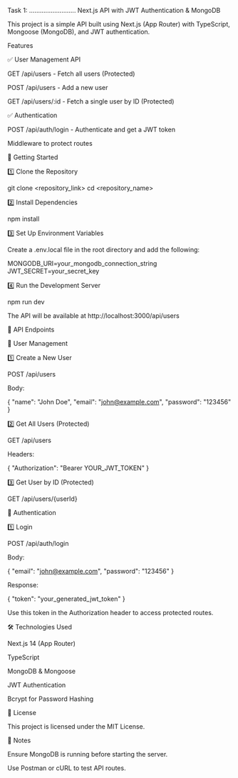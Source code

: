 Task 1:
..........................
Next.js API with JWT Authentication & MongoDB

This project is a simple API built using Next.js (App Router) with TypeScript, Mongoose (MongoDB), and JWT authentication.

Features

✅ User Management API

GET /api/users - Fetch all users (Protected)

POST /api/users - Add a new user

GET /api/users/:id - Fetch a single user by ID (Protected)

✅ Authentication

POST /api/auth/login - Authenticate and get a JWT token

Middleware to protect routes

🚀 Getting Started

1️⃣ Clone the Repository

git clone <repository_link>
cd <repository_name>

2️⃣ Install Dependencies

npm install

3️⃣ Set Up Environment Variables

Create a .env.local file in the root directory and add the following:

MONGODB_URI=your_mongodb_connection_string
JWT_SECRET=your_secret_key

4️⃣ Run the Development Server

npm run dev

The API will be available at http://localhost:3000/api/users

📌 API Endpoints

🔹 User Management

1️⃣ Create a New User

POST /api/users

Body:

{
"name": "John Doe",
"email": "john@example.com",
"password": "123456"
}

2️⃣ Get All Users (Protected)

GET /api/users

Headers:

{
"Authorization": "Bearer YOUR_JWT_TOKEN"
}

3️⃣ Get User by ID (Protected)

GET /api/users/{userId}

🔹 Authentication

1️⃣ Login

POST /api/auth/login

Body:

{
"email": "john@example.com",
"password": "123456"
}

Response:

{
"token": "your_generated_jwt_token"
}

Use this token in the Authorization header to access protected routes.

🛠 Technologies Used

Next.js 14 (App Router)

TypeScript

MongoDB & Mongoose

JWT Authentication

Bcrypt for Password Hashing

📜 License

This project is licensed under the MIT License.

📝 Notes

Ensure MongoDB is running before starting the server.

Use Postman or cURL to test API routes.
